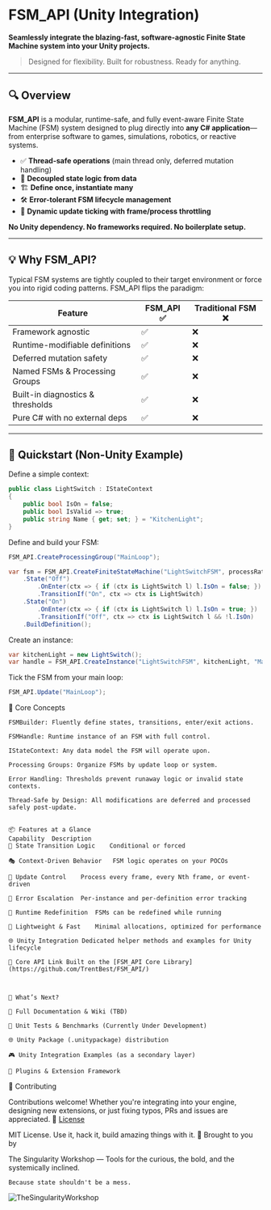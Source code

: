 # FSM_API (Unity Integration)

**Seamlessly integrate the blazing-fast, software-agnostic Finite State Machine system into your Unity projects.**

> Designed for flexibility. Built for robustness. Ready for anything.


---

## 🔍 Overview

**FSM_API** is a modular, runtime-safe, and fully event-aware Finite State Machine (FSM) system designed to plug directly into **any C# application**—from enterprise software to games, simulations, robotics, or reactive systems.

- ✅ **Thread-safe operations** (main thread only, deferred mutation handling)
- 🧠 **Decoupled state logic from data**
- 🏗️ **Define once, instantiate many**
- 🛠️ **Error-tolerant FSM lifecycle management**
- 🧪 **Dynamic update ticking with frame/process throttling**

**No Unity dependency. No frameworks required. No boilerplate setup.**

---

## 💡 Why FSM_API?

Typical FSM systems are tightly coupled to their target environment or force you into rigid coding patterns. FSM_API flips the paradigm:

| Feature                          | FSM_API ✅ | Traditional FSM ❌ |
|----------------------------------|------------|--------------------|
| Framework agnostic               | ✅         | ❌                 |
| Runtime-modifiable definitions   | ✅         | ❌                 |
| Deferred mutation safety         | ✅         | ❌                 |
| Named FSMs & Processing Groups   | ✅         | ❌                 |
| Built-in diagnostics & thresholds| ✅         | ❌                 |
| Pure C# with no external deps    | ✅         | ❌                 |

---

## 🚀 Quickstart (Non-Unity Example)

Define a simple context:

```csharp
public class LightSwitch : IStateContext
{
    public bool IsOn = false;
    public bool IsValid => true;
    public string Name { get; set; } = "KitchenLight";
}
 ````
Define and build your FSM:
```csharp
FSM_API.CreateProcessingGroup("MainLoop");

var fsm = FSM_API.CreateFiniteStateMachine("LightSwitchFSM", processRate: 1, processingGroup: "MainLoop")
    .State("Off")
        .OnEnter(ctx => { if (ctx is LightSwitch l) l.IsOn = false; })
        .TransitionIf("On", ctx => ctx is LightSwitch)
    .State("On")
        .OnEnter(ctx => { if (ctx is LightSwitch l) l.IsOn = true; })
        .TransitionIf("Off", ctx => ctx is LightSwitch l && !l.IsOn)
    .BuildDefinition();
 ````
Create an instance:
```csharp
var kitchenLight = new LightSwitch();
var handle = FSM_API.CreateInstance("LightSwitchFSM", kitchenLight, "MainLoop");
 ````
Tick the FSM from your main loop:
```csharp
FSM_API.Update("MainLoop");
 ````
🔧 Core Concepts

    FSMBuilder: Fluently define states, transitions, enter/exit actions.

    FSMHandle: Runtime instance of an FSM with full control.

    IStateContext: Any data model the FSM will operate upon.

    Processing Groups: Organize FSMs by update loop or system.

    Error Handling: Thresholds prevent runaway logic or invalid state contexts.

    Thread-Safe by Design: All modifications are deferred and processed safely post-update.


    📦 Features at a Glance
    Capability	Description
    🔄 State Transition Logic	Conditional or forced

    🎭 Context-Driven Behavior	FSM logic operates on your POCOs

    🧪 Update Control	Process every frame, every Nth frame, or event-driven

    🧯 Error Escalation	Per-instance and per-definition error tracking

    🔁 Runtime Redefinition	FSMs can be redefined while running

    🎯 Lightweight & Fast	Minimal allocations, optimized for performance

    🌐 Unity Integration	Dedicated helper methods and examples for Unity lifecycle

    🔬 Core API Link	Built on the [FSM_API Core Library](https://github.com/TrentBest/FSM_API/)



    📘 What’s Next?

    📖 Full Documentation & Wiki (TBD)

    🧪 Unit Tests & Benchmarks (Currently Under Development)

    🌐 Unity Package (.unitypackage) distribution 

    🎮 Unity Integration Examples (as a secondary layer)

    🔌 Plugins & Extension Framework

🤝 Contributing

Contributions welcome! Whether you're integrating into your engine, designing new extensions, or just fixing typos, PRs and issues are appreciated.
📄 [License](LICENSE.txt)

MIT License. Use it, hack it, build amazing things with it.
🧠 Brought to you by

The Singularity Workshop — Tools for the curious, the bold, and the systemically inclined.

    Because state shouldn't be a mess.

    
![TheSingularityWorkshop](https://github.com/user-attachments/assets/b94a9412-29f3-4b55-9d07-ddef3b57e082)
